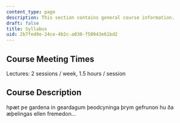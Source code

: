 ```yaml
---
content_type: page
description: This section contains general course information.
draft: false
title: Syllabus
uid: 2b7fed0e-24ce-4b2c-a030-f50943e61bd2
---
```

## Course Meeting Times

Lectures: 2 sessions / week, 1.5 hours / session

## Course Description

hƿæt ƿe gardena in geardagum þeodcyninga þrym gefrunon hu ða æþelingas ellen fremedon…